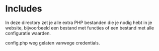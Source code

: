 # Includes

In deze directory zet je alle extra PHP bestanden die je nodig hebt in je website, bijvoorbeeld een bestand met functies of een bestand met alle configuratie waarden.

config.php weg gelaten vanwege credentials.

